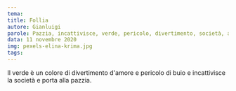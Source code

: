 ```yaml
---
tema:
title: Follia
autore: Gianluigi
parole: Pazzia, incattivisce, verde, pericolo, divertimento, società, amore, buio
data: 11 novembre 2020
img: pexels-elina-krima.jpg
tags: 
---
```

Il verde è un colore di divertimento d'amore e pericolo di buio e incattivisce la società e porta alla pazzia.
